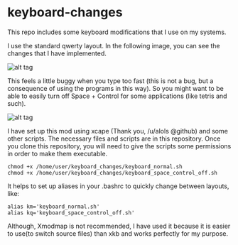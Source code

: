 # keyboard-changes
This repo includes some keyboard modifications that I use on my systems.

I use the standard qwerty layout. In the following image, you can see the changes that I have implemented.

![alt tag](https://cloud.githubusercontent.com/assets/22856511/19884944/0d7d292c-a042-11e6-91bd-4b40046dc791.png)

This feels a little buggy when you type too fast (this is not a bug, but a consequence of using the programs in this way).
So you might want to be able to easily turn off Space + Control for some applications (like tetris and such).

![alt tag](https://cloud.githubusercontent.com/assets/22856511/19884946/0ee6a52c-a042-11e6-8f4d-603a57992180.png)

I have set up this mod using xcape (Thank you, /u/alols @github) and some other scripts.
The necessary files and scripts are in this repository. 
Once you clone this repository, you will need to give the scripts some permissions in order to make them executable.
```
chmod +x /home/user/keyboard_changes/keyboard_normal.sh
chmod +x /home/user/keyboard_changes/keyboard_space_control_off.sh
```
It helps to set up aliases in your .bashrc to quickly change between layouts, like:
 ```
 alias km='keyboard_normal.sh'
 alias kq='keyboard_space_control_off.sh'
 ```
 Although, Xmodmap is not recommended, I have used it because it is easier to use(to switch source files) than xkb and 
 works perfectly for my purpose.

